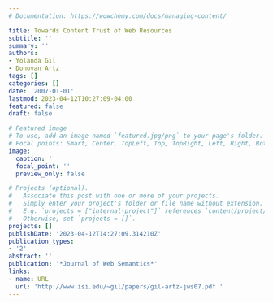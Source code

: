 ```yaml
---
# Documentation: https://wowchemy.com/docs/managing-content/

title: Towards Content Trust of Web Resources
subtitle: ''
summary: ''
authors:
- Yolanda Gil
- Donovan Artz
tags: []
categories: []
date: '2007-01-01'
lastmod: 2023-04-12T10:27:09-04:00
featured: false
draft: false

# Featured image
# To use, add an image named `featured.jpg/png` to your page's folder.
# Focal points: Smart, Center, TopLeft, Top, TopRight, Left, Right, BottomLeft, Bottom, BottomRight.
image:
  caption: ''
  focal_point: ''
  preview_only: false

# Projects (optional).
#   Associate this post with one or more of your projects.
#   Simply enter your project's folder or file name without extension.
#   E.g. `projects = ["internal-project"]` references `content/project/deep-learning/index.md`.
#   Otherwise, set `projects = []`.
projects: []
publishDate: '2023-04-12T14:27:09.314210Z'
publication_types:
- '2'
abstract: ''
publication: '*Journal of Web Semantics*'
links:
- name: URL
  url: 'http://www.isi.edu/~gil/papers/gil-artz-jws07.pdf '
---
```

